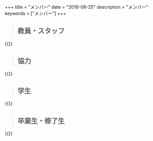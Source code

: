 +++
title = "メンバー"
date = "2018-06-25"
description = "メンバー"
keywords = ["メンバー"]
+++

> ## 教員・スタッフ

{{<csv src="/static/members/staff.ja.csv">}}

> ## 協力

{{<csv src="/static/members/collaborators.ja.csv">}}

> ## 学生

{{<csv src="/static/members/students.ja.csv">}}

> ## 卒業生・修了生

{{<csv src="/static/members/OB.ja.csv">}}